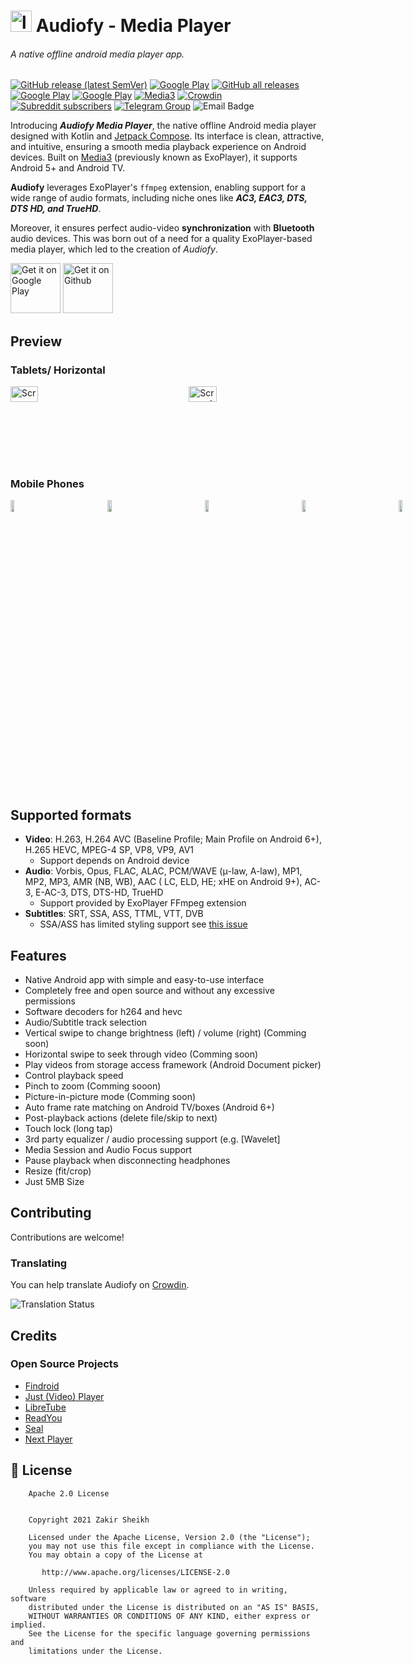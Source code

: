 <!--![Featured Graphics](https://github.com/iZakirSheikh/Audiofy2/assets/46754437/e696e11c-58fa-4162-80ec-9ef0328c0e4d)-->

<h1><img src="https://github.com/user-attachments/assets/8600bd8b-ffbc-47e4-aeaf-2d73e079284c" height = 34 alt="logo"/> Audiofy - Media Player</h1>
<h6>A native offline android media player app.</h6>

<!--Info-->
[![GitHub release (latest SemVer)](https://img.shields.io/github/v/release/iZakirSheikh/Audiofy.svg?logo=github&label=GitHub&cacheSeconds=3600)](https://github.com/iZakirSheikh/Audiofy/releases/latest)
[![Google Play](https://img.shields.io/endpoint?color=green&logo=google-play&url=https%3A%2F%2Fplay.cuzi.workers.dev%2Fplay%3Fi%3Dcom.prime.player%26l%3DGoogle%2520Play%26m%3Dv%24version)](https://play.google.com/store/apps/details?id=com.prime.player)
[![GitHub all releases](https://img.shields.io/github/downloads/iZakirSheikh/Audiofy/total?logo=github&cacheSeconds=3600)](https://github.com/iZakirSheikh/Audiofy/releases/latest)
[![Google Play](https://img.shields.io/endpoint?color=green&logo=google-play&url=https%3A%2F%2Fplay.cuzi.workers.dev%2Fplay%3Fi%3Dcom.prime.player%26l%3Ddownloads%26m%3D%24totalinstalls)](https://play.google.com/store/apps/details?id=com.prime.player)
[![Google Play](https://img.shields.io/endpoint?color=green&logo=google-play&url=https%3A%2F%2Fplay.cuzi.workers.dev%2Fplay%3Fi%3Dcom.prime.player%26l%3Drating%26m%3D%25E2%2598%2585%2520%24rating)](https://play.google.com/store/apps/details?id=com.prime.player)
[![Media3](https://img.shields.io/github/v/release/androidx/media?label=Media3&color=007ec6)](https://github.com/androidx/media/releases/latest)
[![Crowdin](https://badges.crowdin.net/audiofy/localized.svg)](https://crowdin.com/project/audiofy)
[![Subreddit subscribers](https://img.shields.io/reddit/subreddit-subscribers/AudiofyMediaPlayer?label=r%2FAudiofy&logo=reddit&logoColor=white&cacheSeconds=3600)](https://www.reddit.com/r/AudiofyMediaPlayer/)
[![Telegram Group](https://img.shields.io/badge/Telegram-Discussion-252850?color=orangered&logo=telegram)](https://telegram.dog/audiofy_support)
![Email Badge](https://badgen.net/badge/email/helpline.prime.zs%40gmail.com/blue?icon=mail)

Introducing ***Audiofy Media Player***, the native offline Android media player designed with Kotlin
and [Jetpack Compose](https://developer.android.com/compose). Its interface is clean, attractive,
and intuitive, ensuring a smooth media
playback experience on Android devices. Built
on [Media3](https://developer.android.com/media/media3) (previously known as ExoPlayer), it
supports Android 5+ and Android TV.

**Audiofy** leverages ExoPlayer's `ffmpeg` extension, enabling support for a wide range of audio
formats,
including niche ones like ***AC3, EAC3, DTS, DTS HD, and TrueHD***.

Moreover, it ensures perfect audio-video **synchronization** with **Bluetooth** audio devices. This
was born
out of a need for a quality ExoPlayer-based media player, which led to the creation of *Audiofy*.

[<img
alt='Get it on Google Play'
src='https://play.google.com/intl/en_us/badges/static/images/badges/en_badge_web_generic.png'
height="80" />](https://play.google.com/store/apps/details?id=com.prime.player)
[<img
alt='Get it on Github'
src='https://github.com/user-attachments/assets/28de125a-29d3-42a6-9a2b-66f06c72325f'
height="80" />](https://github.com/iZakirSheikh/Audiofy/releases/latest)

## Preview

### Tablets/ Horizontal

<div style="width:100%; display:flex; justify-content:space-between;">
      <a href="https://github.com/user-attachments/assets/fa284673-7b39-4a6e-90bd-73c6397ddb81">
    <img src="https://github.com/user-attachments/assets/fa284673-7b39-4a6e-90bd-73c6397ddb81" width="45%" alt="Screenshot_20241201-124148">
  </a>
  <a href="https://github.com/user-attachments/assets/29ddd4ad-7ccf-487e-bd55-cd41cfac3a49">
    <img src="https://github.com/user-attachments/assets/29ddd4ad-7ccf-487e-bd55-cd41cfac3a49" width="45%" alt="Screenshot_20241201-123745">
  </a>
</div>

### Mobile Phones

<div style="width:100%; display:flex; justify-content:space-between;">
  <a href="https://github.com/user-attachments/assets/1411bd41-9aaa-4577-9cdc-2e9d0222020d">
    <img src="https://github.com/user-attachments/assets/1411bd41-9aaa-4577-9cdc-2e9d0222020d" width="20%" alt="Screenshot_20241201-123905">
  </a>
  <a href="https://github.com/user-attachments/assets/4c49339a-3b4c-4ac9-b1e0-44ce4c63ace9">
    <img src="https://github.com/user-attachments/assets/4c49339a-3b4c-4ac9-b1e0-44ce4c63ace9" width="20%" alt="Screenshot_20241201-123719">
  </a>

  <a href="https://github.com/user-attachments/assets/9a820a5a-4dd0-4233-bb02-d3c179d51051">
    <img src="https://github.com/user-attachments/assets/9a820a5a-4dd0-4233-bb02-d3c179d51051" width="20%" alt="Screenshot_20241201-124002">
  </a>

  <a href="https://github.com/user-attachments/assets/f81f6dec-7bd5-4b9d-b245-ff17cde49c8f">
    <img src="https://github.com/user-attachments/assets/f81f6dec-7bd5-4b9d-b245-ff17cde49c8f" width="20%" alt="Screenshot_20241201-123932">
  </a>
  <a href="https://github.com/user-attachments/assets/29bbce68-c02f-4d36-8db4-86817a3f795d">
    <img src="https://github.com/user-attachments/assets/29bbce68-c02f-4d36-8db4-86817a3f795d" width="20%" alt="Screenshot_20241201-123650">
  </a>
  <a href="https://github.com/user-attachments/assets/1882e087-03f5-4cfb-af1b-658f7192d6df">
    <img src="https://github.com/user-attachments/assets/1882e087-03f5-4cfb-af1b-658f7192d6df" width="20%" alt="Screenshot_20241201-123518">
  </a>
  <a href="https://github.com/user-attachments/assets/88e9484b-2858-4d49-911e-6ecd40d20664">
    <img src="https://github.com/user-attachments/assets/88e9484b-2858-4d49-911e-6ecd40d20664" width="20%" alt="Screenshot_20241201-124024">
  </a>
</div>

## Supported formats

- **Video**: H.263, H.264 AVC (Baseline Profile; Main Profile on Android 6+), H.265 HEVC, MPEG-4 SP,
  VP8, VP9, AV1
    - Support depends on Android device
- **Audio**: Vorbis, Opus, FLAC, ALAC, PCM/WAVE (μ-law, A-law), MP1, MP2, MP3, AMR (NB, WB), AAC (
  LC, ELD, HE; xHE on Android 9+), AC-3, E-AC-3, DTS,
  DTS-HD, TrueHD
    - Support provided by ExoPlayer FFmpeg extension
- **Subtitles**: SRT, SSA, ASS, TTML, VTT, DVB
    - SSA/ASS has limited styling support
      see [this issue](https://github.com/google/ExoPlayer/issues/8435)

## Features

- Native Android app with simple and easy-to-use interface
- Completely free and open source and without any excessive permissions
- Software decoders for h264 and hevc
- Audio/Subtitle track selection
- Vertical swipe to change brightness (left) / volume (right) (Comming soon)
- Horizontal swipe to seek through video (Comming soon)
- Play videos from storage access framework (Android Document picker)
- Control playback speed
- Pinch to zoom (Comming sooon)
- Picture-in-picture mode (Comming soon)
- Auto frame rate matching on Android TV/boxes (Android 6+)
- Post-playback actions (delete file/skip to next)
- Touch lock (long tap)
- 3rd party equalizer / audio processing support (e.g. [Wavelet]
- Media Session and Audio Focus support
- Pause playback when disconnecting headphones
- Resize (fit/crop)
- Just 5MB Size

## Contributing

Contributions are welcome!

### Translating

You can help translate Audiofy on [Crowdin](https://crowdin.com/project/audiofy).

![Translation Status](https://badges.awesome-crowdin.com/translation-16583273-741779.png)

## Credits

### Open Source Projects

- [Findroid](https://github.com/jarnedemeulemeester/findroid)
- [Just (Video) Player](https://github.com/moneytoo/Player)
- [LibreTube](https://github.com/libre-tube/LibreTube)
- [ReadYou](https://github.com/Ashinch/ReadYou)
- [Seal](https://github.com/JunkFood02/Seal)
- [Next Player](https://github.com/anilbeesetti/nextplayer)

## 🔖 License

```
    Apache 2.0 License


    Copyright 2021 Zakir Sheikh

    Licensed under the Apache License, Version 2.0 (the "License");
    you may not use this file except in compliance with the License.
    You may obtain a copy of the License at

       http://www.apache.org/licenses/LICENSE-2.0

    Unless required by applicable law or agreed to in writing, software
    distributed under the License is distributed on an "AS IS" BASIS,
    WITHOUT WARRANTIES OR CONDITIONS OF ANY KIND, either express or implied.
    See the License for the specific language governing permissions and
    limitations under the License.

```